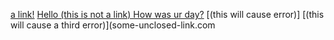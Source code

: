 [a link!](https://something.com)
[Hello (this is not a link) How was ur day?](google.com)
[(this will cause error)]
[(this will cause a third error)](some-unclosed-link.com